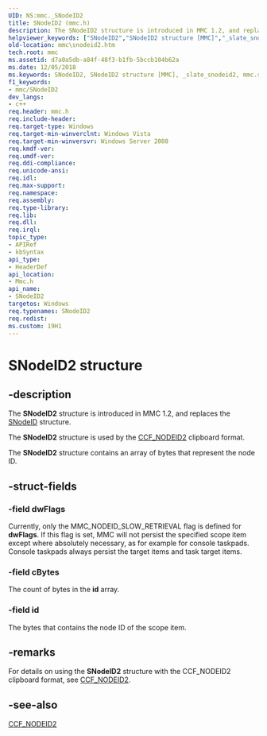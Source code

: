 ```yaml
---
UID: NS:mmc._SNodeID2
title: SNodeID2 (mmc.h)
description: The SNodeID2 structure is introduced in MMC 1.2, and replaces the SNodeID structure.helpviewer_keywords: ["SNodeID2","SNodeID2 structure [MMC]","_slate_snodeid2","mmc.snodeid2","mmc/SNodeID2"]
old-location: mmc\snodeid2.htm
tech.root: mmc
ms.assetid: d7a0a5db-a84f-48f3-b1fb-5bccb104b62a
ms.date: 12/05/2018
ms.keywords: SNodeID2, SNodeID2 structure [MMC], _slate_snodeid2, mmc.snodeid2, mmc/SNodeID2
f1_keywords:
- mmc/SNodeID2
dev_langs:
- c++
req.header: mmc.h
req.include-header: 
req.target-type: Windows
req.target-min-winverclnt: Windows Vista
req.target-min-winversvr: Windows Server 2008
req.kmdf-ver: 
req.umdf-ver: 
req.ddi-compliance: 
req.unicode-ansi: 
req.idl: 
req.max-support: 
req.namespace: 
req.assembly: 
req.type-library: 
req.lib: 
req.dll: 
req.irql: 
topic_type:
- APIRef
- kbSyntax
api_type:
- HeaderDef
api_location:
- Mmc.h
api_name:
- SNodeID2
targetos: Windows
req.typenames: SNodeID2
req.redist: 
ms.custom: 19H1
---
```


# SNodeID2 structure


## -description


The 
<b>SNodeID2</b> structure is introduced in MMC 1.2, and replaces the 
<a href="https://docs.microsoft.com/windows/desktop/api/mmc/ns-mmc-snodeid">SNodeID</a> structure.

The 
<b>SNodeID2</b> structure is used by the 
<a href="https://docs.microsoft.com/previous-versions/windows/desktop/mmc/ccf-nodeid2">CCF_NODEID2</a> clipboard format.

The 
<b>SNodeID2</b> structure contains an array of bytes that represent the node ID.


## -struct-fields




### -field dwFlags

Currently, only the MMC_NODEID_SLOW_RETRIEVAL flag is defined for <b>dwFlags</b>. If this flag is set, MMC will not persist the specified scope item except where absolutely necessary, as for example for console taskpads. Console taskpads always persist the target items and task target items.


### -field cBytes

The count of bytes in the <b>id</b> array.


### -field id

The bytes that contains the node ID of the scope item.


## -remarks



For details on using the 
<b>SNodeID2</b> structure with the CCF_NODEID2 clipboard format, see 
<a href="https://docs.microsoft.com/previous-versions/windows/desktop/mmc/ccf-nodeid2">CCF_NODEID2</a>.




## -see-also




<a href="https://docs.microsoft.com/previous-versions/windows/desktop/mmc/ccf-nodeid2">CCF_NODEID2</a>
 

 

